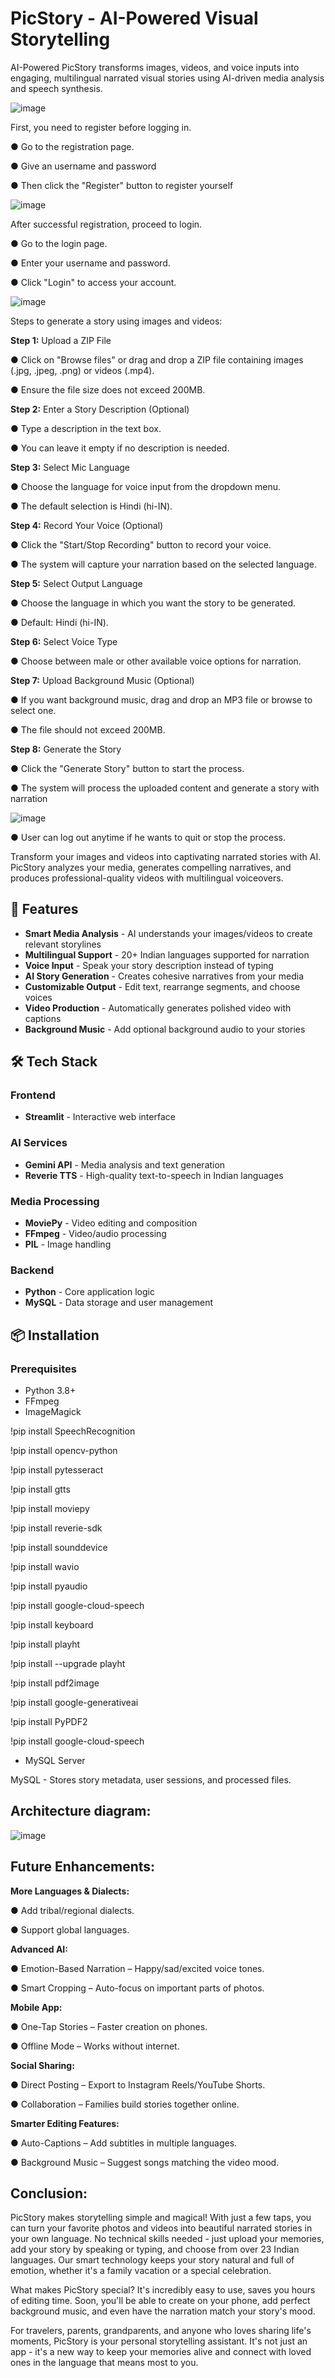 # PicStory - AI-Powered Visual Storytelling

AI-Powered PicStory transforms images, videos, and voice inputs into engaging, multilingual narrated visual stories using AI-driven media analysis and speech synthesis.

![image](https://github.com/user-attachments/assets/6321ba4b-ad3e-41ea-a832-fd971f8e64b6)


First, you need to register before logging in.

● Go to the registration page.

● Give an username and password

● Then click the "Register" button to register yourself

![image](https://github.com/user-attachments/assets/5d10b67b-c49a-471a-b2b3-af0bacc7119b)



After successful registration, proceed to login.

● Go to the login page.

● Enter your username and password.

● Click "Login" to access your account.

![image](https://github.com/user-attachments/assets/3873c40a-e5a7-4649-a4f2-5654b3075035)


Steps to generate a story using images and videos: 

**Step 1:** Upload a ZIP File

 ● Click on "Browse files" or drag and drop a ZIP file containing images (.jpg, .jpeg, .png) or videos (.mp4). 
 
● Ensure the file size does not exceed 200MB. 

**Step 2:** Enter a Story Description (Optional) 

● Type a description in the text box. 

● You can leave it empty if no description is needed. 

**Step 3:** Select Mic Language 

● Choose the language for voice input from the dropdown menu. 

● The default selection is Hindi (hi-IN). 

**Step 4:** Record Your Voice (Optional) 

● Click the "Start/Stop Recording" button to record your voice.

● The system will capture your narration based on the selected language.

 **Step 5:** Select Output Language
 
 ● Choose the language in which you want the story to be generated. 
 
● Default: Hindi (hi-IN). 

**Step 6:** Select Voice Type

● Choose between male or other available voice options for narration. 

**Step 7:** Upload Background Music (Optional) 

● If you want background music, drag and drop an MP3 file or browse to select one. 

● The file should not exceed 200MB. 

**Step 8:** Generate the Story 

● Click the "Generate Story" button to start the process. 

● The system will process the uploaded content and generate a story with narration



![image](https://github.com/user-attachments/assets/9f164b5d-55b4-4ac0-aee2-62c190600581)


● User can log out anytime if he wants to quit or stop the process.


Transform your images and videos into captivating narrated stories with AI. PicStory analyzes your media, generates compelling narratives, and produces professional-quality videos with multilingual voiceovers.


## 🌟 Features

- **Smart Media Analysis** - AI understands your images/videos to create relevant storylines
- **Multilingual Support** - 20+ Indian languages supported for narration
- **Voice Input** - Speak your story description instead of typing
- **AI Story Generation** - Creates cohesive narratives from your media
- **Customizable Output** - Edit text, rearrange segments, and choose voices
- **Video Production** - Automatically generates polished video with captions
- **Background Music** - Add optional background audio to your stories


## 🛠️ Tech Stack

### Frontend
- **Streamlit** - Interactive web interface

### AI Services
- **Gemini API** - Media analysis and text generation
- **Reverie TTS** - High-quality text-to-speech in Indian languages

### Media Processing
- **MoviePy** - Video editing and composition
- **FFmpeg** - Video/audio processing
- **PIL** - Image handling

### Backend
- **Python** - Core application logic
- **MySQL** - Data storage and user management


## 📦 Installation

### Prerequisites
- Python 3.8+
- FFmpeg
- ImageMagick
  
!pip install SpeechRecognition

!pip install opencv-python

!pip install pytesseract

!pip install gtts

!pip install moviepy

!pip install reverie-sdk

!pip install sounddevice

!pip install wavio

!pip install pyaudio

!pip install google-cloud-speech

!pip install keyboard

!pip install playht

!pip install --upgrade playht

!pip install pdf2image

!pip install google-generativeai

!pip install PyPDF2

!pip install google-cloud-speech

- MySQL Server

MySQL - Stores story metadata, user sessions, and processed files.


## Architecture diagram:

![image](https://github.com/user-attachments/assets/0fa1a424-a71c-47dc-bb6d-f8fd7756bb39)



## Future Enhancements:

**More Languages & Dialects:**

● Add tribal/regional dialects.

● Support global languages.

**Advanced AI:**

● Emotion-Based Narration – Happy/sad/excited voice tones.

● Smart Cropping – Auto-focus on important parts of photos.

 **Mobile App:**
 
● One-Tap Stories – Faster creation on phones.

● Offline Mode – Works without internet.

**Social Sharing:**

● Direct Posting – Export to Instagram Reels/YouTube Shorts.

● Collaboration – Families build stories together online.

**Smarter Editing Features:**

● Auto-Captions – Add subtitles in multiple languages.

● Background Music – Suggest songs matching the video mood.


## Conclusion:

PicStory makes storytelling simple and magical! With just a few taps, you can turn your favorite photos and videos into beautiful narrated stories in your own language. No technical skills needed - just upload your memories, add your story by speaking or typing, and choose from over 23 Indian languages. Our smart technology keeps your story natural and full of emotion, whether it's a family vacation or a special celebration.


What makes PicStory special? It's incredibly easy to use, saves you hours of editing time. Soon, you'll be able to create on your phone, add perfect background music, and even have the narration match your story's mood.


For travelers, parents, grandparents, and anyone who loves sharing life's moments, PicStory is your personal storytelling assistant. It's not just an app - it's a new way to keep your memories alive and connect with loved ones in the language that means most to you.
